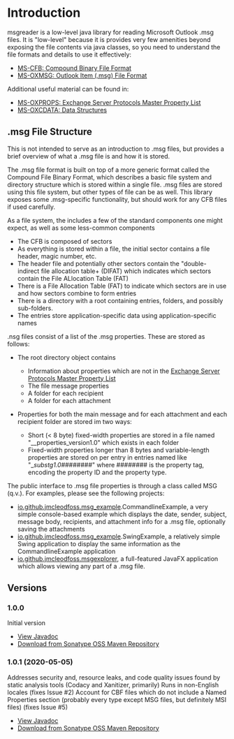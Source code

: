 # Introduction
msgreader is a low-level java library for reading Microsoft Outlook .msg files. It is "low-level" because it is provides very few amenities beyond exposing the file contents via java classes, so you need to understand the file formats and details to use it effectively:
*   [MS-CFB: Compound Binary File Format](https://docs.microsoft.com/en-us/openspecs/windows_protocols/ms-cfb/53989ce4-7b05-4f8d-829b-d08d6148375b)
*   [MS-OXMSG: Outlook Item (.msg) File Format](https://docs.microsoft.com/en-us/openspecs/exchange_server_protocols/ms-oxmsg/b046868c-9fbf-41ae-9ffb-8de2bd4eec82)

Additional useful material can be found in:
*   [MS-OXPROPS: Exchange Server Protocols Master Property List](https://docs.microsoft.com/en-us/openspecs/exchange_server_protocols/ms-oxprops/f6ab1613-aefe-447d-a49c-18217230b148)
*   [MS-OXCDATA: Data Structures](https://docs.microsoft.com/en-us/openspecs/exchange_server_protocols/ms-oxcdata/1afa0cd9-b1a0-4520-b623-bf15030af5d8)

## .msg File Structure
This is not intended to serve as an introduction to .msg files, but provides a brief overview of what a .msg file is and how it is stored.

The .msg file format is built on top of a more generic format called the Compound File Binary Format, which describes a basic file system and directory structure which is stored within a single file. .msg files are stored using this file system, but other types of file can be as well. This library exposes some .msg-specific functionality, but should work for any CFB files if used carefully.

As a file system, the includes a few of the standard components one might expect, as well as some less-common components
*   The CFB is composed of sectors
*   As everything is stored within a file, the initial sector contains a file header, magic number, etc.
*   The header file and potentially other sectors contain the "double-indirect file allocation table+ (DIFAT) which indicates which sectors contain the File ALlocation Table (FAT)
*   There is a File Allocation Table (FAT) to indicate which sectors are in use and how sectors combine to form entries
*   There is a directory with a root containing entries, folders, and possibly sub-folders.
*   The entries store application-specific data using application-specific names

.nsg files consist of a list of the .msg properties. These are stored as follows:
*   The root directory object contains
    *   Information about properties which are not in the [Exchange Server Protocols Master Property List](https://docs.microsoft.com/en-us/openspecs/exchange_server_protocols/ms-oxprops/f6ab1613-aefe-447d-a49c-18217230b148)
    *   The file message properties
    *   A folder for each recipient
    *   A folder for each attachment

*   Properties for both the main message and for each attachment and each recipient folder are stored im two ways:
    *   Short (\< 8 byte) fixed-width properties are stored in a file named "__properties_version1.0" which exists in each folder
    *   Fixed-width properties longer than 8 bytes and variable-length properties are stored on per entry in entries named like "__substg1.0_########" where ######## is the property tag, encoding the property ID and the property type.

The public interface to .msg file properties is through a class called MSG (q.v.). For examples, please see the following projects:
*   [io.github.jmcleodfoss.msg_example](https://github.com/Jmcleodfoss/msgreader/blob/master/msg_example/README.md).CommandlineExample, a very simple console-based example which displays the date, sender, subject, message body, recipients, and attachment info for a .msg file, optionally saving the attachments
*   [io.github.jmcleodfoss.msg_example](https://github.com/Jmcleodfoss/msgreader/blob/master/msg_example/README.md).SwingExample, a relatively simple Swing application to display the same information as the CommandlineExample application
*   [io.github.jmcleodfoss.msgexplorer](https://github.com/Jmcleodfoss/msgreader/blob/master/msgexplorer/README.md), a full-featured JavaFX application which allows viewing any part of a .msg file.

## Versions
### 1.0.0
Initial version
*   [View Javadoc](https://javadoc.io/doc/io.github.jmcleodfoss/msg/1.0.0/io.github.jmcleodfoss.msg/module-summary.html)
*   [Download from Sonatype OSS Maven Repository](https://repo1.maven.org/maven2/io/github/jmcleodfoss/msg/1.0.0/msg-1.0.0.jar)

### 1.0.1 (2020-05-05)
Addresses security and, resource leaks, and code quality issues found by static analysis tools (Codacy and Xanitizer, primarily)
Runs in non-English locales (fixes Issue #2)
Account for CBF files which do not include a Named Properties section (probably every type except MSG files, but definitely MSI files) (fixes Issue #5)
*   [View Javadoc](https://javadoc.io/doc/io.github.jmcleodfoss/msg/1.0.1/io.github.jmcleodfoss.msg/module-summary.html)
*   [Download from Sonatype OSS Maven Repository](https://repo1.maven.org/maven2/io/github/jmcleodfoss/msg/1.0.1/msg-1.0.1.jar)
